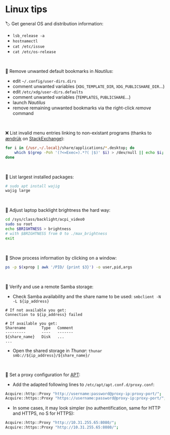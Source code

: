 # Linux tips

:label: Get general OS and distribution information:
- `lsb_release -a`
- `hostnamectl`
- `cat /etc/issue`
- `cat /etc/os-release`

&nbsp;

:bookmark: Remove unwanted default bookmarks in _Nautilus_:
- edit `~/.config/user-dirs.dirs`
- comment unwanted variables (`XDG_TEMPLATE_DIR`, `XDG_PUBLICSHARE_DIR`...)
- edit `/etc/xdg/user-dirs.defaults`
- comment unwanted variables (`TEMPLATES`, `PUBLICSHARE`...)
- launch _Nautilus_
- remove remaining unwanted bookmarks via the right-click _remove_ command

&nbsp;

:x: List invalid menu entries linking to non-existant programs (thanks to [ændrük](https://askubuntu.com/users/1859/ændrük) on [StackExchange](https://askubuntu.com/questions/40884/how-can-i-remove-orphaned-start-menu-entries)): 
```bash
for i in {/usr,~/.local}/share/applications/*.desktop; do
    which $(grep -Poh '(?<=Exec=).*?( |$)' $i) > /dev/null || echo $i;
done
```

&nbsp;

:whale: List largest installed packages:
```bash
# sudo apt install wajig
wajig large
```
&nbsp;

:high_brightness: Adjust laptop backlight brightness the hard way:
```bash
cd /sys/class/backlight/acpi_video0
sudo su root
echo $BRIGHTNESS > brightness
# with $BRIGHTNESS from 0 to ./max_brightness
exit
```

&nbsp;

:lizard: Show process information by clicking on a window:
```bash
ps -p $(xprop | awk '/PID/ {print $3}') -o user,pid,args
```
&nbsp;

:tropical_drink: Verify and use a remote Samba storage:
- Check Samba availability and the share name to be used: `smbclient -N -L ${ip_address}`
```
# If not available you get:
Connection to ${ip_address} failed
```
```
# If available you get:
Sharename       Type   Comment
---------       ----   -------
${share_name}   Disk   ...
...
```
- Open the shared storage in _Thunar_: `thunar smb://${ip_address}/${share_name}/`

&nbsp;

:ping_pong: Set a proxy configuration for [APT](https://en.wikipedia.org/wiki/APT_%28software%29):
- Add the adapted following lines to `/etc/apt/apt.conf.d/proxy.conf`:
```sh
Acquire::http::Proxy "http://username:password@proxy-ip:proxy-port/";
Acquire::https::Proxy "https://username:password@proxy-ip:proxy-port/";
```
- In some cases, it may look simpler (no authentification, same for HTTP and HTTPS, no S for HTTPS):
```sh
Acquire::http::Proxy "http://10.31.255.65:8080/";
Acquire::https::Proxy "http://10.31.255.65:8080/";
```
